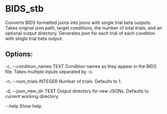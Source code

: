 # BIDS_stb


Converts BIDS formatted jsons into jsons with single trial beta outputs.
Takes original json path, target conditions, the number of total trials, and an optional output directory.
Generates json for each trial of each condition with single trial beta output.

## Options:
  -c, --condition_names TEXT  Condition names as they appear in the BIDS file.
                              Takes multiple inputs separated by -c.

  -n, --num_trials INTEGER    Number of trials. Defaults to 1.
  
  -d, --json_new_dir TEXT     Output directory for new JSONs. Defaults to
                              current working directory.

  --help                      Show help.
